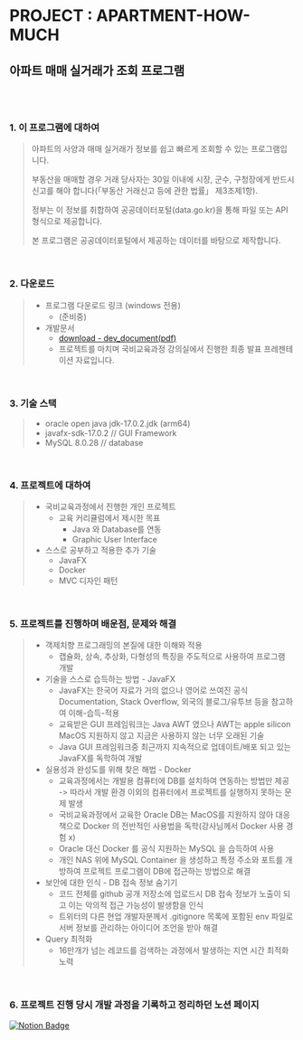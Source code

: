 # PROJECT : APARTMENT-HOW-MUCH

## 아파트 매매 실거래가 조회 프로그램
<br><br>

### 1. 이 프로그램에 대하여
> 아파트의 사양과 매매 실거래가 정보를 쉽고 빠르게 조회할 수 있는 프로그램입니다.
> 
> 부동산을 매매할 경우 거래 당사자는 30일 이내에 시장, 군수, 구청장에게 반드시 신고를 해야 합니다(「부동산 거래신고 등에 관한 법률」 제3조제1항).
> 
> 정부는 이 정보를 취합하여 공공데이터포털(data.go.kr)을 통해 파일 또는 API 형식으로 제공합니다.
> 
>본 프로그램은 공공데이터포털에서 제공하는 데이터를 바탕으로 제작합니다.
  
<br>

### 2. 다운로드 
> * 프로그램 다운로드 링크 (windows 전용)
>   * (준비중)
> * 개발문서
>   * [download - dev_document(pdf)](https://drive.google.com/file/d/1uSMxHxRhqIvmre2-DTt-DxtbuGUoBxku/view?usp=sharing)
>   * 프로젝트를 마치며 국비교육과정 강의실에서 진행한 최종 발표 프레젠테이션 자료입니다.
> 
<br>



### 3. 기술 스택
> * oracle open java jdk-17.0.2.jdk (arm64)
> * javafx-sdk-17.0.2 // GUI Framework
> * MySQL 8.0.28 // database

<br>

### 4. 프로젝트에 대하여
> * 국비교육과정에서 진행한 개인 프로젝트
>   * 교육 커리큘럼에서 제시한 목표
>     * Java 와 Database를 연동
>     * Graphic User Interface
> * 스스로 공부하고 적용한 추가 기술
>     * JavaFX
>     * Docker
>     * MVC 디자인 패턴
>       

<br>

### 5. 프로젝트를 진행하며 배운점, 문제와 해결
>  * 객제치향 프로그래밍의 본질에 대한 이해와 적용
>    * 캡슐화, 상속, 추상화, 다형성의 특징을 주도적으로 사용하여 프로그램 개발
>  * 기술을 스스로 습득하는 방법 - JavaFX
>    * JavaFX는 한국어 자료가 거의 없으나 영어로 쓰여진 공식 Documentation, Stack Overflow, 외국의 블로그/유투브 등을 참고하여 이해-습득-적용
>    * 교육받은 GUI 프레임워크는 Java AWT 였으나 AWT는 apple silicon MacOS 지원하지 않고 지금은 사용하지 않는 너무 오래된 기술
>    * Java GUI 프레임워크중 최근까지 지속적으로 업데이트/배포 되고 있는 JavaFX를 독학하여 개발
>  * 실용성과 완성도를 위해 찾은 해법 - Docker
>    * 교육과정에서는 개발용 컴퓨터에 DB를 설치하여 연동하는 방법만 제공 -> 따라서 개발 환경 이외의 컴퓨터에서 프로젝트를 실행하지 못하는 문제 발생
>    * 국비교육과정에서 교육한 Oracle DB는 MacOS를 지원하지 않아 대응책으로 Docker 의 전반적인 사용법을 독학(강사님께서 Docker 사용 경험 x)
>    * Oracle 대신 Docker 를 공식 지원하는 MySQL 을 습득하여 사용
>    * 개인 NAS 위에 MySQL Container 을 생성하고 특정 주소와 포트를 개방하여 프로젝트 프로그램이 DB에 접근하는 방법으로 해결  
>  * 보안에 대한 인식 - DB 접속 정보 숨기기
>    * 코드 전체를 github 공개 저장소에 업로드시 DB 접속 정보가 노출이 되고 이는 악의적 접근 가능성이 발생함을 인식
>    * 트위터의 다른 현업 개발자분께서 .gitignore 목록에 포함된 env 파일로 서버 정보를 관리하는 아이디어 조언을 받아 해결
>  * Query 최적화
>    * 16만개가 넘는 레코드를 검색하는 과정에서 발생하는 지연 시간 최적화 노력 


<br> 

### 6. 프로젝트 진행 당시 개발 과정을 기록하고 정리하던 노션 페이지

[![Notion Badge](https://img.shields.io/badge/APARTMENT_HOW_MUCH-808080?style=for-the-badge&logo=NOTION&logoColor=white&link=https://twitter.com/dpcalFola)](https://www.notion.so/PROJECT-APARTMENT-HOW-MUCH-c5e2a8a7cdff4c07ab3452ad95005020)

